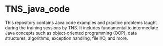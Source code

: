 # TNS_java_code
This repository contains Java code examples and practice problems taught during the training sessions by TNS. It includes fundamental to intermediate Java concepts such as object-oriented programming (OOP), data structures, algorithms, exception handling, file I/O, and more. 
